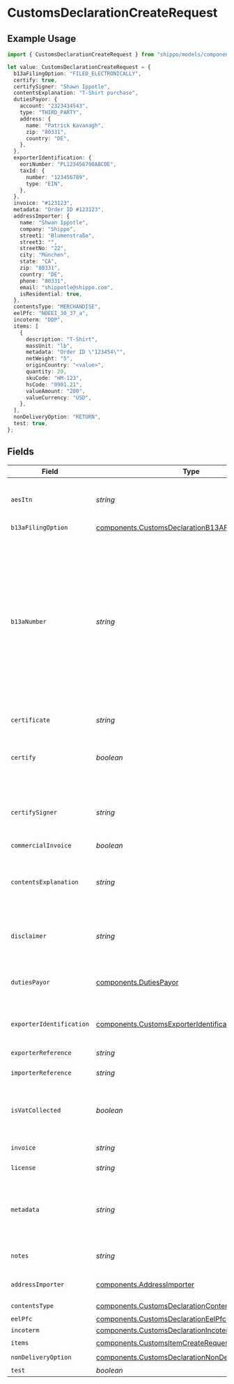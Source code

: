 # CustomsDeclarationCreateRequest

## Example Usage

```typescript
import { CustomsDeclarationCreateRequest } from "shippo/models/components";

let value: CustomsDeclarationCreateRequest = {
  b13aFilingOption: "FILED_ELECTRONICALLY",
  certify: true,
  certifySigner: "Shawn Ippotle",
  contentsExplanation: "T-Shirt purchase",
  dutiesPayor: {
    account: "2323434543",
    type: "THIRD_PARTY",
    address: {
      name: "Patrick Kavanagh",
      zip: "80331",
      country: "DE",
    },
  },
  exporterIdentification: {
    eoriNumber: "PL123456790ABCDE",
    taxId: {
      number: "123456789",
      type: "EIN",
    },
  },
  invoice: "#123123",
  metadata: "Order ID #123123",
  addressImporter: {
    name: "Shwan Ippotle",
    company: "Shippo",
    street1: "Blumenstraße",
    street3: "",
    streetNo: "22",
    city: "München",
    state: "CA",
    zip: "80331",
    country: "DE",
    phone: "80331",
    email: "shippotle@shippo.com",
    isResidential: true,
  },
  contentsType: "MERCHANDISE",
  eelPfc: "NOEEI_30_37_a",
  incoterm: "DDP",
  items: [
    {
      description: "T-Shirt",
      massUnit: "lb",
      metadata: "Order ID \"123454\"",
      netWeight: "5",
      originCountry: "<value>",
      quantity: 20,
      skuCode: "HM-123",
      hsCode: "0901.21",
      valueAmount: "200",
      valueCurrency: "USD",
    },
  ],
  nonDeliveryOption: "RETURN",
  test: true,
};
```

## Fields

| Field                                                                                                                                                                                                                                                                                                                         | Type                                                                                                                                                                                                                                                                                                                          | Required                                                                                                                                                                                                                                                                                                                      | Description                                                                                                                                                                                                                                                                                                                   | Example                                                                                                                                                                                                                                                                                                                       |
| ----------------------------------------------------------------------------------------------------------------------------------------------------------------------------------------------------------------------------------------------------------------------------------------------------------------------------- | ----------------------------------------------------------------------------------------------------------------------------------------------------------------------------------------------------------------------------------------------------------------------------------------------------------------------------- | ----------------------------------------------------------------------------------------------------------------------------------------------------------------------------------------------------------------------------------------------------------------------------------------------------------------------------- | ----------------------------------------------------------------------------------------------------------------------------------------------------------------------------------------------------------------------------------------------------------------------------------------------------------------------------- | ----------------------------------------------------------------------------------------------------------------------------------------------------------------------------------------------------------------------------------------------------------------------------------------------------------------------------- |
| `aesItn`                                                                                                                                                                                                                                                                                                                      | *string*                                                                                                                                                                                                                                                                                                                      | :heavy_minus_sign:                                                                                                                                                                                                                                                                                                            | **required if eel_pfc is `AES_ITN`**<br><br/>AES / ITN reference of the shipment.                                                                                                                                                                                                                                             |                                                                                                                                                                                                                                                                                                                               |
| `b13aFilingOption`                                                                                                                                                                                                                                                                                                            | [components.CustomsDeclarationB13AFilingOptionEnum](../../models/components/customsdeclarationb13afilingoptionenum.md)                                                                                                                                                                                                        | :heavy_minus_sign:                                                                                                                                                                                                                                                                                                            | N/A                                                                                                                                                                                                                                                                                                                           | FILED_ELECTRONICALLY                                                                                                                                                                                                                                                                                                          |
| `b13aNumber`                                                                                                                                                                                                                                                                                                                  | *string*                                                                                                                                                                                                                                                                                                                      | :heavy_minus_sign:                                                                                                                                                                                                                                                                                                            | **must be provided if and only if b13a_filing_option is provided**<br><br/>Represents:<br> the Proof of Report (POR) Number when b13a_filing_option is `FILED_ELECTRONICALLY`;<br> <br/>the Summary ID Number when b13a_filing_option is `SUMMARY_REPORTING`;<br> <br/>or the Exemption Number when b13a_filing_option is `NOT_REQUIRED`. |                                                                                                                                                                                                                                                                                                                               |
| `certificate`                                                                                                                                                                                                                                                                                                                 | *string*                                                                                                                                                                                                                                                                                                                      | :heavy_minus_sign:                                                                                                                                                                                                                                                                                                            | Certificate reference of the shipment.                                                                                                                                                                                                                                                                                        |                                                                                                                                                                                                                                                                                                                               |
| `certify`                                                                                                                                                                                                                                                                                                                     | *boolean*                                                                                                                                                                                                                                                                                                                     | :heavy_check_mark:                                                                                                                                                                                                                                                                                                            | Expresses that the certify_signer has provided all information of this customs declaration truthfully.                                                                                                                                                                                                                        | true                                                                                                                                                                                                                                                                                                                          |
| `certifySigner`                                                                                                                                                                                                                                                                                                               | *string*                                                                                                                                                                                                                                                                                                                      | :heavy_check_mark:                                                                                                                                                                                                                                                                                                            | Name of the person who created the customs declaration and is responsible for the validity of all <br/>information provided.                                                                                                                                                                                                  | Shawn Ippotle                                                                                                                                                                                                                                                                                                                 |
| `commercialInvoice`                                                                                                                                                                                                                                                                                                           | *boolean*                                                                                                                                                                                                                                                                                                                     | :heavy_minus_sign:                                                                                                                                                                                                                                                                                                            | N/A                                                                                                                                                                                                                                                                                                                           |                                                                                                                                                                                                                                                                                                                               |
| `contentsExplanation`                                                                                                                                                                                                                                                                                                         | *string*                                                                                                                                                                                                                                                                                                                      | :heavy_minus_sign:                                                                                                                                                                                                                                                                                                            | **required if contents_type is `OTHER`**<br><br/>Explanation of the type of goods of the shipment.                                                                                                                                                                                                                            | T-Shirt purchase                                                                                                                                                                                                                                                                                                              |
| `disclaimer`                                                                                                                                                                                                                                                                                                                  | *string*                                                                                                                                                                                                                                                                                                                      | :heavy_minus_sign:                                                                                                                                                                                                                                                                                                            | Disclaimer for the shipment and customs information that have been provided.                                                                                                                                                                                                                                                  |                                                                                                                                                                                                                                                                                                                               |
| `dutiesPayor`                                                                                                                                                                                                                                                                                                                 | [components.DutiesPayor](../../models/components/dutiespayor.md)                                                                                                                                                                                                                                                              | :heavy_minus_sign:                                                                                                                                                                                                                                                                                                            | Specifies who will pay the duties for the shipment. Only accepted for FedEx shipments.                                                                                                                                                                                                                                        |                                                                                                                                                                                                                                                                                                                               |
| `exporterIdentification`                                                                                                                                                                                                                                                                                                      | [components.CustomsExporterIdentification](../../models/components/customsexporteridentification.md)                                                                                                                                                                                                                          | :heavy_minus_sign:                                                                                                                                                                                                                                                                                                            | Additional exporter identification that may be required to ship in certain countries                                                                                                                                                                                                                                          |                                                                                                                                                                                                                                                                                                                               |
| `exporterReference`                                                                                                                                                                                                                                                                                                           | *string*                                                                                                                                                                                                                                                                                                                      | :heavy_minus_sign:                                                                                                                                                                                                                                                                                                            | Exporter reference of an export shipment.                                                                                                                                                                                                                                                                                     |                                                                                                                                                                                                                                                                                                                               |
| `importerReference`                                                                                                                                                                                                                                                                                                           | *string*                                                                                                                                                                                                                                                                                                                      | :heavy_minus_sign:                                                                                                                                                                                                                                                                                                            | Importer reference of an import shipment.                                                                                                                                                                                                                                                                                     |                                                                                                                                                                                                                                                                                                                               |
| `isVatCollected`                                                                                                                                                                                                                                                                                                              | *boolean*                                                                                                                                                                                                                                                                                                                     | :heavy_minus_sign:                                                                                                                                                                                                                                                                                                            | Indicates whether the shipment's destination VAT has been collected. May be required for some destinations.                                                                                                                                                                                                                   |                                                                                                                                                                                                                                                                                                                               |
| `invoice`                                                                                                                                                                                                                                                                                                                     | *string*                                                                                                                                                                                                                                                                                                                      | :heavy_minus_sign:                                                                                                                                                                                                                                                                                                            | Invoice reference of the shipment.                                                                                                                                                                                                                                                                                            | #123123                                                                                                                                                                                                                                                                                                                       |
| `license`                                                                                                                                                                                                                                                                                                                     | *string*                                                                                                                                                                                                                                                                                                                      | :heavy_minus_sign:                                                                                                                                                                                                                                                                                                            | License reference of the shipment.                                                                                                                                                                                                                                                                                            |                                                                                                                                                                                                                                                                                                                               |
| `metadata`                                                                                                                                                                                                                                                                                                                    | *string*                                                                                                                                                                                                                                                                                                                      | :heavy_minus_sign:                                                                                                                                                                                                                                                                                                            | A string of up to 100 characters that can be filled with any additional information you <br/>want to attach to the object.                                                                                                                                                                                                    | Order ID #123123                                                                                                                                                                                                                                                                                                              |
| `notes`                                                                                                                                                                                                                                                                                                                       | *string*                                                                                                                                                                                                                                                                                                                      | :heavy_minus_sign:                                                                                                                                                                                                                                                                                                            | Additional notes to be included in the customs declaration.                                                                                                                                                                                                                                                                   |                                                                                                                                                                                                                                                                                                                               |
| `addressImporter`                                                                                                                                                                                                                                                                                                             | [components.AddressImporter](../../models/components/addressimporter.md)                                                                                                                                                                                                                                                      | :heavy_minus_sign:                                                                                                                                                                                                                                                                                                            | Object that represents the address of the importer                                                                                                                                                                                                                                                                            |                                                                                                                                                                                                                                                                                                                               |
| `contentsType`                                                                                                                                                                                                                                                                                                                | [components.CustomsDeclarationContentsTypeEnum](../../models/components/customsdeclarationcontentstypeenum.md)                                                                                                                                                                                                                | :heavy_check_mark:                                                                                                                                                                                                                                                                                                            | N/A                                                                                                                                                                                                                                                                                                                           | MERCHANDISE                                                                                                                                                                                                                                                                                                                   |
| `eelPfc`                                                                                                                                                                                                                                                                                                                      | [components.CustomsDeclarationEelPfcEnum](../../models/components/customsdeclarationeelpfcenum.md)                                                                                                                                                                                                                            | :heavy_minus_sign:                                                                                                                                                                                                                                                                                                            | N/A                                                                                                                                                                                                                                                                                                                           | NOEEI_30_37_a                                                                                                                                                                                                                                                                                                                 |
| `incoterm`                                                                                                                                                                                                                                                                                                                    | [components.CustomsDeclarationIncotermEnum](../../models/components/customsdeclarationincotermenum.md)                                                                                                                                                                                                                        | :heavy_minus_sign:                                                                                                                                                                                                                                                                                                            | N/A                                                                                                                                                                                                                                                                                                                           | DDP                                                                                                                                                                                                                                                                                                                           |
| `items`                                                                                                                                                                                                                                                                                                                       | [components.CustomsItemCreateRequest](../../models/components/customsitemcreaterequest.md)[]                                                                                                                                                                                                                                  | :heavy_check_mark:                                                                                                                                                                                                                                                                                                            | N/A                                                                                                                                                                                                                                                                                                                           |                                                                                                                                                                                                                                                                                                                               |
| `nonDeliveryOption`                                                                                                                                                                                                                                                                                                           | [components.CustomsDeclarationNonDeliveryOptionEnum](../../models/components/customsdeclarationnondeliveryoptionenum.md)                                                                                                                                                                                                      | :heavy_check_mark:                                                                                                                                                                                                                                                                                                            | N/A                                                                                                                                                                                                                                                                                                                           | RETURN                                                                                                                                                                                                                                                                                                                        |
| `test`                                                                                                                                                                                                                                                                                                                        | *boolean*                                                                                                                                                                                                                                                                                                                     | :heavy_minus_sign:                                                                                                                                                                                                                                                                                                            | N/A                                                                                                                                                                                                                                                                                                                           | true                                                                                                                                                                                                                                                                                                                          |
